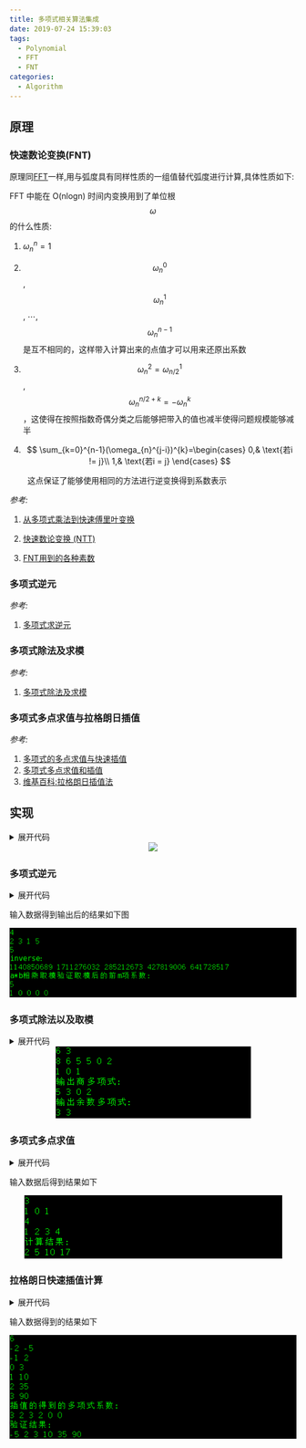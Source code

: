 ```yaml
---
title: 多项式相关算法集成
date: 2019-07-24 15:39:03
tags:
  - Polynomial
  - FFT
  - FNT
categories:
  - Algorithm
---
```


## 原理

### 快速数论变换(FNT)

原理同[FFT](https://brooksj.com/2019/07/18/%E5%BF%AB%E9%80%9F%E5%82%85%E9%87%8C%E5%8F%B6%E5%8F%98%E6%8D%A2%E5%8E%9F%E7%90%86%E5%8F%8A%E5%85%B6%E5%AE%9E%E7%8E%B0/)一样,用与弧度具有同样性质的一组值替代弧度进行计算,具体性质如下:

FFT 中能在 O(nlog⁡n) 时间内变换用到了单位根 $$\omega$$ 的什么性质:

1. $\omega_n^n = 1$

2. $$\omega_{n}^{0}$$, $$\omega_{n}^{1}$$, ⋯, $$\omega_{n}^{n-1}$$是互不相同的，这样带入计算出来的点值才可以用来还原出系数

3. $$\omega_{n}^{2}=\omega_{n/2}^{1}$$, $$\omega_{n}^{n/2+k}=-\omega_{n}^{k}$$，这使得在按照指数奇偶分类之后能够把带入的值也减半使得问题规模能够减半

4. $$
   \sum_{k=0}^{n-1}(\omega_{n}^{j-i})^{k}=\begin{cases}
   0,& \text{若i != j}\\
   1,& \text{若i = j}
   \end{cases}
   $$









&nbsp;&nbsp;&nbsp;&nbsp;&nbsp;&nbsp;&nbsp;&nbsp;这点保证了能够使用相同的方法进行逆变换得到系数表示

*参考:*

1. [从多项式乘法到快速傅里叶变换](http://blog.miskcoo.com/2015/04/polynomial-multiplication-and-fast-fourier-transform#i-13)

2. [快速数论变换 (NTT)](https://riteme.site/blog/2016-8-22/ntt.html)

3. [FNT用到的各种素数](http://blog.miskcoo.com/2014/07/fft-prime-table)

### 多项式逆元

*参考:*

1. [多项式求逆元](http://blog.miskcoo.com/2015/05/polynomial-inverse)

### 多项式除法及求模

*参考:*

1. [多项式除法及求模](http://blog.miskcoo.com/2015/05/polynomial-division)

### 多项式多点求值与拉格朗日插值

*参考:*

1. [多项式的多点求值与快速插值](http://blog.miskcoo.com/2015/05/polynomial-multipoint-eval-and-interpolation)
2. [多项式多点求值和插值](https://www.cnblogs.com/zzqsblog/p/7923192.html)
3. [维基百科:拉格朗日插值法](https://zh.wikipedia.org/wiki/%E6%8B%89%E6%A0%BC%E6%9C%97%E6%97%A5%E6%8F%92%E5%80%BC%E6%B3%95)

## 实现

<details>
<summary>展开代码</summary>
```c++
/*
 * 多项式相关算法模板集合
 */
#include <bits/stdc++.h>
using namespace std;
typedef long long ll;
// 2281701377是一个原根为3的指数,平方刚好不会爆long long
// 另外一个常用的998244353 = 119ll * (1 << 23) + 1
// 1004535809=479⋅221+1 加起来刚好不会爆 int 也不错
const ll mod_v = 17ll * (1 << 27) + 1;  
const int MAXL = 18, N = 1 << MAXL, M = 1 << MAXL;  // MAXL最大取mov_v的2次幂
struct polynomial {
​    ll coef[N]; // size设为多项式系数个数的两倍
​    ll a[N], b[N], d[N], r[N];
​    ll xcoor[N], ycoor[N], v[N], mcoef[N];  // size设为点个数的两倍
​    vector<vector<ll> > poly_divisor;
​     
​    static ll mod_pow(ll x,ll n,ll m) {
​        ll ans = 1;
​        while(n > 0){
​    	    if(n & 1)
​    	        ans = ans*x%m;
​    	    x = x*x%m;
​    	    n >>= 1;
​        }
​        return ans;
​    }
​     
​    struct FastNumberTheoreticTransform  {
​        ll omega[N], omegaInverse[N];
​        int range;
​    
​        // 初始化频率
​        void init (const int& n) {
​    	    range = n;
​        	ll base = mod_pow(3, (mod_v - 1) / n, mod_v);
​        	ll inv_base = mod_pow(base, mod_v - 2, mod_v);
​        	omega[0] = omegaInverse[0] = 1;
​        	for (int i = 1; i < n; ++i) {
​        	    omega[i] = omega[i - 1] * base % mod_v;
​        	    omegaInverse[i] = omegaInverse[i - 1] * inv_base % mod_v;
​        	}
​        }
​        
​        // Cooley-Tukey算法:O(n*logn)
​        void transform (ll *a, const ll *omega, const int &n) {
​        	for (int i = 0, j = 0; i < n; ++i) {
​        		    if (i > j) std::swap (a[i], a[j]);
​            		for(int l = n >> 1; ( j ^= l ) < l; l >>= 1);
​            }
​        
​        	for (int l = 2; l <= n; l <<= 1) {
​        	    int m = l / 2;
​        	    for (ll *p = a; p != a + n; p += l) {
​        	        for (int i = 0; i < m; ++i) {
​        	            ll t = omega[range / l * i] * p[m + i] % mod_v;
​        	            p[m + i] = (p[i] - t + mod_v) % mod_v;
​        	            p[i] = (p[i] + t) % mod_v;
​        	        }
​        	    }
​        	}
​        }
​        

        // 时域转频域
        void dft (ll *a, const int& n) {
    	    transform(a, omega, n);
        }
    
        // 频域转时域
        void idft (ll *a, const int& n) {
    	    transform(a, omegaInverse, n);
    	    for (int i = 0; i < n; ++i) a[i] = a[i] * mod_pow(n, mod_v - 2, mod_v) % mod_v;
        }
    } fnt ;
    
    // 与模比较转换值
    ll mod_trans(ll v) {
        return abs(v) <= mod_v / 2 ? v : (v < 0 ? v + mod_v : v - mod_v);
    }
    
    // 二分求\prod{x-xi}的所有二分子多项式的系数
    void binary_subpoly(int l, int r, int idx) {
        if (l == r - 1) {
    	    poly_divisor[idx].push_back(-xcoor[l]);
    	    poly_divisor[idx].push_back(1);        
        } else {
        	int lidx = (idx << 1) + 1, ridx = lidx + 1;
        	binary_subpoly(l, (l + r) / 2, lidx);
        	binary_subpoly((l + r) / 2, r, ridx);
        	int t = poly_divisor[lidx].size() + poly_divisor[ridx].size() - 1;
        	int p = 1;
        	while(p < t) p <<= 1;
        	copy(poly_divisor[lidx].begin(), poly_divisor[lidx].end(), a);
        	fill(a + poly_divisor[lidx].size(), a + p, 0);
        	copy(poly_divisor[ridx].begin(), poly_divisor[ridx].end(), b);
        	fill(b + poly_divisor[ridx].size(), b + p, 0);
        	fnt.dft(a, p);
        	fnt.dft(b, p);
        	for (int i = 0; i < p; i++)  a[i] *= b[i]; 
        	fnt.idft(a, p);
        	for (int i = 0; i < t; i++) poly_divisor[idx].push_back(mod_trans(a[i]));
        }
    }
    
    // 模x^deg,a为要求逆元的多项式系数,结果存放在b[0~deg]中
    // T(deg) = T(deg/2) + deg*log(deg)，复杂度O(deg*log(deg))
    void polynomial_inverse(int deg, ll* a, ll* b, ll* tmp) {
    	if(deg == 1) {
    		b[0] = mod_pow(a[0], mod_v - 2, mod_v);
    	} else {
    		polynomial_inverse((deg + 1) >> 1, a, b, tmp);
    		int p = 1;
    		while(p < (deg << 1) - 1) p <<= 1;
    		copy(a, a + deg, tmp);
    		fill(tmp + deg, tmp + p, 0);
    	    fill(b + ((deg + 1) >> 1), b + p, 0);
    	    //fnt.init(p);
    	    fnt.dft(tmp, p);
    	    fnt.dft(b, p);
    		for(int i = 0; i != p; ++i) {
    			b[i] = (2 - tmp[i] * b[i] % mod_v) * b[i] % mod_v;
    			if(b[i] < 0) b[i] += mod_v;
    		}
    	    fnt.idft(b, p);
    		fill(b + deg, b + p, 0);
    	}
    }
    
    // A = D*B + R,A为n项n-1次幂,B为m项m-1次幂,D为n-m+1项n-m次幂,R为m-1项m-2次幂
    // 要求a,b中系数以低次到多次顺序排列
    // n >= m，复杂度O(n*logn)；n < m，复杂度O(n)
    int polynomial_division(int n, int m, ll *A, ll *B, ll *D, ll *R) {
        if (n < m) {
    	    copy(A, A + n, R);
    	    return n;
        } else {
    	    static ll A0[N], B0[N], tmp[N]; //数组太大会爆栈,添加到全局区
    
    	    int p = 1, t = n - m + 1;
    	    while(p < (t << 1) - 1) p <<= 1;
    
    	    fill(A0, A0 + p, 0);
    	    reverse_copy(B, B + m, A0);
    	    polynomial_inverse(t, A0, B0, tmp);
    	    fill(B0 + t, B0 + p, 0);
    	    fnt.dft(B0, p);
    
    	    reverse_copy(A, A + n, A0);
    	    fill(A0 + t, A0 + p, 0);
    	    fnt.dft(A0, p);
    
    	    for(int i = 0; i != p; ++i)
    	    	A0[i] = A0[i] * B0[i] % mod_v;
    	    fnt.idft(A0, p);
    	    reverse(A0, A0 + t);
    	    copy(A0, A0 + t, D);
    
    	    for(p = 1; p < n; p <<= 1);
    	    fill(A0 + t, A0 + p, 0);
    	    fnt.dft(A0, p);
    	    copy(B, B + m, B0);
    	    fill(B0 + m, B0 + p, 0);
    	    fnt.dft(B0, p);
    	    for(int i = 0; i != p; ++i)
    	    	A0[i] = A0[i] * B0[i] % mod_v;
    	    fnt.idft(A0, p);
    	    for(int i = 0; i != m - 1; ++i)
    	    	R[i] = ((A[i] - A0[i]) % mod_v + mod_v) % mod_v;
    	    //fill(R + m - 1, R + p, 0);
    	    return m - 1;
        }
    }
    
    // 多项式的点值计算
    // l和r为存储要求的点数组的左右边界(左闭右开), idx为除数多项式索引(初始０)
    // polycoef为用于计算点的多项式系数，num为其系数个数
    // 设多项式项数x=num，点数y=r-l，n=max(x,y)，复杂度O(n(logn)^2)
    void polynomial_calculator(int l, int r, int idx, int num, ll *polycoef) {
        int mid = (l + r) / 2;
        int lidx = (idx << 1) + 1, ridx = lidx + 1;
        int lsize = poly_divisor[lidx].size(), rsize = poly_divisor[ridx].size();
        ll *lmod_poly = new ll[lsize - 1], *rmod_poly = new ll[rsize - 1];
        copy(poly_divisor[lidx].begin(), poly_divisor[lidx].end(), a);
        copy(poly_divisor[ridx].begin(), poly_divisor[ridx].end(), b);
        int lplen = polynomial_division(num, lsize, polycoef, a, d, lmod_poly);
        int rplen = polynomial_division(num, rsize, polycoef, b, d, rmod_poly);
        if (l == mid - 1) {
    	    v[l] = mod_trans(lmod_poly[0]);
        } else {
    	    polynomial_calculator(l, (l + r) / 2, lidx, lplen, lmod_poly);
        }
        if (r == mid + 1) {
    	    v[(l + r) / 2] = mod_trans(rmod_poly[0]);
        } else {
    	    polynomial_calculator((l + r) / 2, r, ridx, rplen, rmod_poly);
        }
        delete []lmod_poly;
        delete []rmod_poly;
    }
    
    // 拉格朗日插值：二分＋快速数论变换
    // l和r为存储要求的点数组的左右边界(左闭右开), idx为由点二分构造出多项式的索引(初始０)
    // polycoef为插值得到的多项式结果
    // 设点个数为n，复杂度O(n*(logn)^2)，结果polycoef为n-1次多项式
    void polynomial_interpolate(int l, int r, int idx, ll *polycoef) {
        if (l == r - 1) {
    	    polycoef[0] = ycoor[l] * mod_pow(v[l], mod_v - 2, mod_v) % mod_v;
        } else {
        	int mid = (l + r) >> 1;
        	int lidx = (idx << 1) + 1, ridx = lidx + 1;
        	int sz = poly_divisor[idx].size() - 1;
        	int lsize = poly_divisor[lidx].size(), rsize = poly_divisor[ridx].size();
        	int p = 1;
        	while (p < sz) p <<= 1;
        	ll *leftpoly = new ll[p], *rightpoly = new ll[p];
        	polynomial_interpolate(l, mid, lidx, leftpoly);
        	polynomial_interpolate(mid, r, ridx, rightpoly);
        	copy(poly_divisor[lidx].begin(), poly_divisor[lidx].end(), a);
        	copy(poly_divisor[ridx].begin(), poly_divisor[ridx].end(), b);
        	fill(leftpoly + lsize - 1, leftpoly + p, 0);
        	fill(rightpoly + rsize - 1, rightpoly + p, 0);
        	fill(a + lsize, a + p, 0);
        	fill(b + rsize, b + p, 0);
        	fnt.dft(leftpoly, p);
        	fnt.dft(b, p);
        	for (int i = 0; i < p; i++) leftpoly[i] = leftpoly[i] * b[i] % mod_v;
        	fnt.idft(leftpoly, p);
        	fnt.dft(rightpoly, p);
        	fnt.dft(a, p);
        	for (int i = 0; i < p; i++) rightpoly[i] = rightpoly[i] * a[i] % mod_v;
        	fnt.idft(rightpoly, p);
        	for (int i = 0; i < sz; i++) polycoef[i] = mod_trans((leftpoly[i] + rightpoly[i]) % mod_v); 
        	delete []leftpoly;
        	delete []rightpoly; 
        }
    }
    
    // 初始化点个数到二分子多项式个数
    // 调用polynomial_calculator和polynomial_interpolate前调用
    void init(int vnum) {
        int vnum2 = 1;
        while (vnum2 < vnum) vnum2 <<= 1;
        for (int i = 0; i < 2 * vnum2 - 1; i++)  poly_divisor.push_back(vector<ll>());
    }
} poly;
```
</details>


## 应用

### 多项式快速乘

<details>
<summary>展开代码</summary>
​```c++
int main() {
    ios_base::sync_with_stdio(false);
    poly.fnt.init(1 << MAXL);
    int n, m;
    cin >> n >> m;
    for (int i = 0; i < n; i++) cin >> poly.a[i];
    for (int i = 0; i < m; i++) cin >> poly.b[i];
    cout << "a*b之后的真实系数:" << endl;
    for (int i = 0; i < n; i++)
        for (int j = 0; j < m; j++)
            poly.r[i + j] += poly.a[i] * poly.b[j];
    for (int i = 0; i < n + m - 1; i++)
        cout << poly.r[i] << " ";
    cout << endl;
    cout << "利用fft计算得出的系数:" << endl;
    int p = 1;
    while (p < n + m - 1) p <<= 1;  // 只要p大于多项式结果中的最大次幂即可
    poly.fnt.dft(poly.a, p);
    poly.fnt.dft(poly.b, p);
    for (int i = 0; i < p; i++) {
        poly.d[i] = poly.a[i] * poly.b[i] % mod_v;
    }
    poly.fnt.idft(poly.d, p);
    for (int i = 0; i < n + m - 1; i++) cout << poly.d[i] << " ";
	return 0;
}
```
</details>

<div align="center">
    <img src="/images/poly/poly5.png">
</div>

### 多项式逆元

<details>
<summary>展开代码</summary>
```c++
int main() {
    ios_base::sync_with_stdio(false);
    poly.fnt.init(1 << MAXL);
    int n;
    cin >> n;
    for(int i = 0; i != n; ++i)
        cin >> poly.a[i];
    int m;
    cin >> m;  // 输入模x^m
    poly.polynomial_inverse(m, poly.a, poly.b, poly.d);
    cout << "inverse: " << endl;
    for(int i = 0; i != m; ++i)
        cout << (poly.b[i] + mod_v) % mod_v << " ";
    cout << endl;
    cout << "a*b相乘取模验证取模后的前m项系数:" << endl;
    memset(poly.d, 0, sizeof(poly.d));
    for (int i = 0; i < n; i++) {
        for (int j = 0; j < m; j++) {
            poly.d[i + j] = (poly.d[i + j] + poly.a[i] * poly.b[j] % mod_v)% mod_v;
        }   
    }   
    cout << m << endl;
    for (int i = 0; i < m; i++) {
        cout << poly.d[i] << " ";
    }   
    return 0;
}
```
</details>

输入数据得到输出后的结果如下图

<div align="center">
    <img src="/images/poly/poly4.png">
</div>

### 多项式除法以及取模

<details>
<summary>展开代码</summary>
```c++
int main() {
    ios_base::sync_with_stdio(false);
    poly.fnt.init(1 << MAXL);
    int n, m;
    cin >> n >> m;
    for(int i = 0; i != n; ++i)
    cin >> poly.a[i]; // 0次幂系数开始输入,缺失的幂系数输入0
    for (int i = 0; i < m; i++)
    cin >> poly.b[i]; // 0次幂系数开始输入
    int rlen = poly.polynomial_division(n, m, poly.a, poly.b, poly.d, poly.r);
    cout << "输出商多项式:" << endl;
    for (int i = 0; i < n - m + 1; i++) 
    cout << poly.d[i] << " ";
    cout << endl;
    cout << "输出余数多项式:" << endl;
    for (int i = 0; i < rlen; i++)
    cout << poly.r[i] << " ";
	return 0;
}
```
</details>

<div align="center">
    <img src="/images/poly/poly3.png">
</div>

### 多项式多点求值

<details>
<summary>展开代码</summary>
```c++
int main() {
    ios_base::sync_with_stdio(false);
    poly.fnt.init(1 << MAXL);
    int n, vnum; 
    // 输入要计算的点
    cin >> n;
    for (int i = 0; i < n; i++) {
        cin >> poly.coef[i];
    }
    cin >> vnum;
    for (int i = 0; i < vnum; i++) {
        cin >> poly.xcoor[i];        
    }
    // 二分求子多项式                                                                               
    poly.init(vnum);
    poly.binary_subpoly(0, vnum / 2, 1);
    poly.binary_subpoly(vnum / 2, vnum, 2); 
    // 将输入点代入插值得到的多项式中进行验证，输出计算得到的结果
    cout << "计算结果:" << endl;
    poly.polynomial_calculator(0, vnum, 0, n, poly.coef);
    for (int i = 0; i < vnum; i++) cout << poly.v[i] << " ";
    cout << endl;
}
```
</details>

输入数据后得到结果如下

<div align="center">
    <img src="/images/poly/poly2.png">
</div>

### 拉格朗日快速插值计算

<details>
<summary>展开代码</summary>
```c++
int main() {
    // 多项式系数默认低次到高次排列
    ios_base::sync_with_stdio(false);
    poly.fnt.init(1 << MAXL);   
    // 多项式插值
    int vnum; 
    // 输入要计算的点
    cin >> vnum;
    for (int i = 0; i < vnum; i++) {
        cin >> poly.xcoor[i] >> poly.ycoor[i];        
    }
    // 二分求子多项式
    poly.init(vnum);
    poly.binary_subpoly(0, vnum, 0); 
    for (unsigned int i = 1; i < poly.poly_divisor[0].size(); i++) {
        poly.mcoef[i - 1] = poly.poly_divisor[0][i] * i % mod_v;
    }
    // 遍历i计算所有\sum_{j!=i}{xi-xj} 
    poly.polynomial_calculator(0, vnum, 0, poly.poly_divisor[0].size() - 1, poly.mcoef);
    // 拉格朗日插值计算多项式
    poly.polynomial_interpolate(0, vnum, 0, poly.coef);
    // 输出插值得到的多项式系数 
    for (int i = 0; i < vnum; i++) {
        cout << poly.coef[i] << " ";
    }
    cout << endl;
    // 将输入点代入插值得到的多项式中进行验证，输出计算得到的结果
    poly.polynomial_calculator(0, vnum, 0, vnum, poly.coef);
    for (int i = 0; i < vnum; i++) cout << poly.v[i] << " ";
    cout << endl;
    return 0;
}
```
</details>

输入数据得到的结果如下

<div align="center">
    <img src="/images/poly/poly1.png">
</div>

